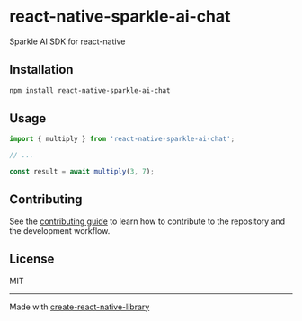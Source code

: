 # react-native-sparkle-ai-chat

Sparkle AI SDK for react-native

## Installation

```sh
npm install react-native-sparkle-ai-chat
```

## Usage

```js
import { multiply } from 'react-native-sparkle-ai-chat';

// ...

const result = await multiply(3, 7);
```

## Contributing

See the [contributing guide](CONTRIBUTING.md) to learn how to contribute to the repository and the development workflow.

## License

MIT

---

Made with [create-react-native-library](https://github.com/callstack/react-native-builder-bob)
